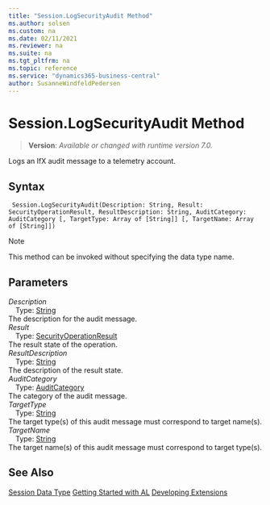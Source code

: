 ```yaml
---
title: "Session.LogSecurityAudit Method"
ms.author: solsen
ms.custom: na
ms.date: 02/11/2021
ms.reviewer: na
ms.suite: na
ms.tgt_pltfrm: na
ms.topic: reference
ms.service: "dynamics365-business-central"
author: SusanneWindfeldPedersen
---
```

[//]: # (START>DO_NOT_EDIT)
[//]: # (IMPORTANT:Do not edit any of the content between here and the END>DO_NOT_EDIT.)
[//]: # (Any modifications should be made in the .xml files in the ModernDev repo.)
# Session.LogSecurityAudit Method
> **Version**: _Available or changed with runtime version 7.0._

Logs an IfX audit message to a telemetry account.


## Syntax
```
 Session.LogSecurityAudit(Description: String, Result: SecurityOperationResult, ResultDescription: String, AuditCategory: AuditCategory [, TargetType: Array of [String]] [, TargetName: Array of [String]])
```
> [!NOTE]
> This method can be invoked without specifying the data type name.
## Parameters
*Description*  
&emsp;Type: [String](../string/string-data-type.md)  
The description for the audit message.  
*Result*  
&emsp;Type: [SecurityOperationResult](../securityoperationresult/securityoperationresult-option.md)  
The result state of the operation.  
*ResultDescription*  
&emsp;Type: [String](../string/string-data-type.md)  
The description of the result state.  
*AuditCategory*  
&emsp;Type: [AuditCategory](../auditcategory/auditcategory-option.md)  
The category of the audit message.  
*TargetType*  
&emsp;Type: [String](../string/string-data-type.md)  
The target type(s) of this audit message must correspond to target name(s).  
*TargetName*  
&emsp;Type: [String](../string/string-data-type.md)  
The target name(s) of this audit message must correspond to target type(s).  



[//]: # (IMPORTANT: END>DO_NOT_EDIT)
## See Also
[Session Data Type](session-data-type.md)
[Getting Started with AL](../../devenv-get-started.md)
[Developing Extensions](../devenv-dev-overview.md)